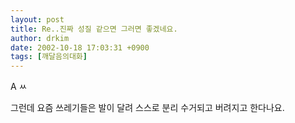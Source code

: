 ```yaml
---
layout: post
title: Re..진짜 성질 같으면 그러면 좋겠네요.
author: drkim
date: 2002-10-18 17:03:31 +0900
tags: [깨달음의대화]
---
```

A ㅆ
  
그런데 요즘 쓰레기들은 발이 달려 스스로 분리 수거되고 버려지고 한다나요.